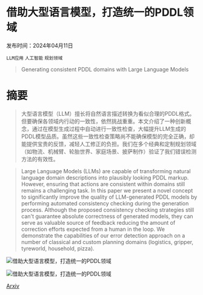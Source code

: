 # 借助大型语言模型，打造统一的PDDL领域

发布时间：2024年04月11日

`LLM应用` `人工智能` `规划领域`

> Generating consistent PDDL domains with Large Language Models

# 摘要

> 大型语言模型（LLM）擅长将自然语言描述转换为看似合理的PDDL格式。但要确保各领域内行动的一致性，依然挑战重重。本文介绍了一种创新概念，通过在模型生成过程中自动进行一致性检查，大幅提升LLM生成的PDDL模型品质。虽然这些一致性检查策略尚不能确保模型的完全正确，却能提供宝贵的反馈，减轻人工修正的负担。我们在多个经典和定制规划领域（如物流、机械臂、轮胎世界、家庭场景、披萨制作）验证了我们错误检测方法的有效性。

> Large Language Models (LLMs) are capable of transforming natural language domain descriptions into plausibly looking PDDL markup. However, ensuring that actions are consistent within domains still remains a challenging task. In this paper we present a novel concept to significantly improve the quality of LLM-generated PDDL models by performing automated consistency checking during the generation process. Although the proposed consistency checking strategies still can't guarantee absolute correctness of generated models, they can serve as valuable source of feedback reducing the amount of correction efforts expected from a human in the loop. We demonstrate the capabilities of our error detection approach on a number of classical and custom planning domains (logistics, gripper, tyreworld, household, pizza).

![借助大型语言模型，打造统一的PDDL领域](../../../paper_images/2404.07751/x1.png)

![借助大型语言模型，打造统一的PDDL领域](../../../paper_images/2404.07751/x2.png)

[Arxiv](https://arxiv.org/abs/2404.07751)
